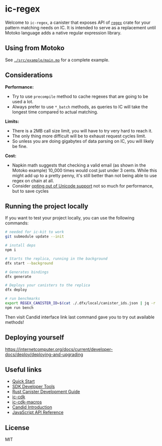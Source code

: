 # ic-regex

Welcome to `ic-regex`, a canister that exposes API of [`regex`](https://docs.rs/regex/latest/regex/) crate for your pattern matching needs on IC. It is intended to serve as a replacement until Motoko language adds a native regular expression library.

## Using from Motoko
See [`./src/example/main.mo`](./src/example/main.mo) for a complete example.

## Considerations

**Performance:**
* Try to use `precompile` method to cache regexes that are going to be used a lot.
* Always prefer to use `*_batch` methods, as queries to IC will take the longest time compared to actual matching.

**Limits:**
* There is a 2MB call size limit, you will have to try very hard to reach it.
* The only thing more difficult will be to exhaust request cycles limit.
* So unless you are doing gigabytes of data parsing on IC, you will likely be fine.

**Cost:**
* Napkin math suggests that checking a valid email (as shown in the Motoko example) 10_000 times would cost just under 3 cents. While this might add up to a pretty penny, it's still better than not being able to use regex on chain at all.
* Consider [opting out of Unicode support](https://docs.rs/regex/latest/regex/#opt-out-of-unicode-support) not so much for performance, but to save cycles

## Running the project locally

If you want to test your project locally, you can use the following commands:

```bash
# needed for ic-kit to work
git submodule update --init

# install deps
npm i

# Starts the replica, running in the background
dfx start --background

# Generates bindings
dfx generate

# Deploys your canisters to the replica
dfx deploy

# run benchmarks
export REGEX_CANISTER_ID=$(cat ./.dfx/local/canister_ids.json | jq -r .regex.local)
npm run bench
```

Then visit Candid interface link last command gave you to try out available methods!

## Deploying yourself
https://internetcomputer.org/docs/current/developer-docs/deploy/deploying-and-upgrading

## Useful links

- [Quick Start](https://smartcontracts.org/docs/quickstart/quickstart-intro.html)
- [SDK Developer Tools](https://smartcontracts.org/docs/developers-guide/sdk-guide.html)
- [Rust Canister Development Guide](https://smartcontracts.org/docs/rust-guide/rust-intro.html)
- [ic-cdk](https://docs.rs/ic-cdk)
- [ic-cdk-macros](https://docs.rs/ic-cdk-macros)
- [Candid Introduction](https://smartcontracts.org/docs/candid-guide/candid-intro.html)
- [JavaScript API Reference](https://erxue-5aaaa-aaaab-qaagq-cai.raw.ic0.app)


## License
MIT